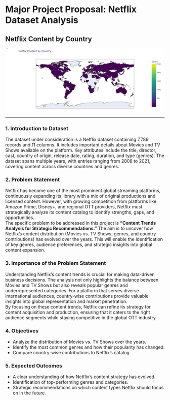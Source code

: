 # Major Project Proposal: Netflix Dataset Analysis

## Netflix Content by Country
![Netflix Content by Country](Netflix%20content%20by%20contries.png)

---

### 1. Introduction to Dataset
The dataset under consideration is a Netflix dataset containing 7,789 records and 11 columns. It includes important details about Movies and TV Shows available on the platform. Key attributes include the title, director, cast, country of origin, release date, rating, duration, and type (genres). The dataset spans multiple years, with entries ranging from 2008 to 2021, covering content across diverse countries and genres.

### 2. Problem Statement
Netflix has become one of the most prominent global streaming platforms, continuously expanding its library with a mix of original productions and licensed content. However, with growing competition from platforms like Amazon Prime, Disney+, and regional OTT providers, Netflix must strategically analyze its content catalog to identify strengths, gaps, and opportunities.  
The specific problem to be addressed in this project is **“Content Trends Analysis for Strategic Recommendations.”** The aim is to uncover how Netflix’s content distribution (Movies vs. TV Shows, genres, and country contributions) has evolved over the years. This will enable the identification of key genres, audience preferences, and strategic insights into global content expansion.

### 3. Importance of the Problem Statement
Understanding Netflix’s content trends is crucial for making data-driven business decisions. The analysis not only highlights the balance between Movies and TV Shows but also reveals popular genres and underrepresented categories. For a platform that serves diverse international audiences, country-wise contributions provide valuable insights into global representation and market penetration.  
By focusing on these content trends, Netflix can refine its strategy for content acquisition and production, ensuring that it caters to the right audience segments while staying competitive in the global OTT industry.

### 4. Objectives
- Analyze the distribution of Movies vs. TV Shows over the years.  
- Identify the most common genres and how their popularity has changed.  
- Compare country-wise contributions to Netflix’s catalog.  

### 5. Expected Outcomes
- A clear understanding of how Netflix’s content strategy has evolved.  
- Identification of top-performing genres and categories.  
- Strategic recommendations on which content types Netflix should focus on in the future.  
